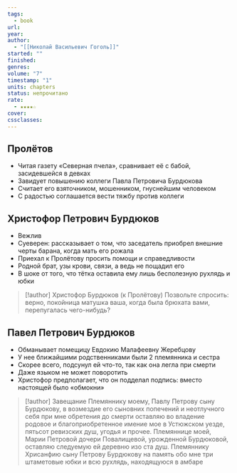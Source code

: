 ```yaml
---
tags:
  - book
url: 
year: 
author:
  - "[[Николай Васильевич Гоголь]]"
started: ""
finished: 
genres: 
volume: "7"
timestamp: "1"
units: chapters
status: непрочитано
rate:
  - ★★★★☆
cover: 
cssclasses:
---
```

## Пролётов
- Читая газету «Северная пчела», сравнивает её с бабой, засидевшейся в девках
- Завидует повышению коллеги Павла Петровича Бурдюкова
- Считает его взяточником, мошенником, гнуснейшим человеком 
- С радостью соглашается вести тяжбу против коллеги
## Христофор Петрович Бурдюков
- Вежлив
- Суеверен: рассказывает о том, что заседатель приобрел внешние черты барана, когда мать его рожала 
- Приехал к Пролётову просить помощи и справедливости
- Родной брат, узы крови, связи, а ведь не пощадил его 
- В шоке от того, что тётка оставила ему лишь бесполезную рухлядь и юбки

> [!author] Христофор Бурдюков (к Пролётову)
> Позвольте спросить: верно, покойница матушка ваша, когда была брюхата вами, перепугалась чего-нибудь?
## Павел Петрович Бурдюков
- Обманывает помещицу Евдокию Малафеевну Жеребцову
- У нее ближайшими родственниками были 2 племянника и сестра 
- Скорее всего, подсунул ей что-то, так как она легла при смерти 
- Даже языком не может поворотить 
- Христофор предполагает, что он подделал подпись: вместо настоящей было «обмокни»

> [!author] Завещание
> Племяннику моему, Павлу Петрову сыну Бурдюкову, в возмездие его сыновних попечений и неотлучного себя при мне обретения до смерти оставляю во владение родовое и благоприобретенное имение мое в Устюжском уезде, пятьсот ревизских душ, угодья и прочее. Племяннице моей, Марии Петровой дочери Повалищевой, урожденной Бурдюковой, оставляю следуемую ей деревню изо ста душ. Племяннику Хрисанфию сыну Петрову Бурдюкову на память обо мне три штаметовые юбки и всю рухлядь, находящуюся в амбаре
